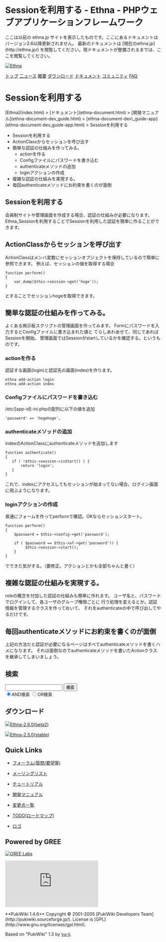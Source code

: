 # Sessionを利用する - Ethna - PHPウェブアプリケーションフレームワーク</title>
 <link rel="stylesheet" href="skin/ethna/ethna.css" title="ethna" type="text/css" charset="utf-8">

 <link rel="alternate" type="application/rss+xml" title="RSS" href="cmd=rss.html">

 <script type="text/javascript" src="skin/trackback.js"></script>

</head>
ここは以前の ethna.jp サイトを表示したものです。ここにあるドキュメントはバージョン2.6以降更新されません。  
最新のドキュメントは [現在のethna.jp](http://ethna.jp/) を閲覧してください。現ドキュメントが整備されるまでは、ここを閲覧してください。

<!-- ??BEGIN id:wrapper --><!-- ?? Navigator ?? ======================================================= -->

[![Ethna](image/navlogo.gif)](/)

[トップ](ethna.html "ethna (11d)") [二ュース](ethna-news.html "ethna-news (11d)") [概要](ethna-about.html "ethna-about (11d)") [ダウンロード](ethna-download.html "ethna-download (25d)") [ドキュメント](ethna-document.html "ethna-document (884d)") [コミュニティ](ethna-community.html "ethna-community (619d)") [FAQ](ethna-document-faq.html "ethna-document-faq (1240d)")

<!-- ?? Header ?? ========================================================== -->

# Sessionを利用する 

<!-- ?? Content ?? ========================================================= -->
<!-- ??BEGIN id:main -->
<!-- ??BEGIN id:wrap_content -->
<!-- ??BEGIN id:content -->
<!-- ??BEGIN id:page_navigator -->
<!-- ??END id:PageNavigator -->
<!-- ??BEGIN id:body --> [Ethna](index.html) > [ドキュメント](ethna-document.html) > [開発マニュアル](ethna-document-dev_guide.html) > [ethna-document-dev\_guide-app](ethna-document-dev_guide-app.html) > Sessionを利用する 

- Sessionを利用する 
- ActionClassからセッションを呼び出す 
- 簡単な認証の仕組みを作ってみる。 
  - actionを作る 
  - Configファイルにパスワードを書き込む 
  - authenticateメソッドの追加 
  - loginアクションの作成 
- 複雑な認証の仕組みを実現する。 
- 毎回authenticateメソッドにお約束を書くのが面倒 

## Sessionを利用する [](ethna-document-dev_guide-app-session.html#w089f756 "w089f756")

会員制サイトや管理画面を作成する場合、認証の仕組みが必要になります。 Ethna\_Sessionを利用することでSessionを利用した認証を簡単に作ることができます。

## ActionClassからセッションを呼び出す [](ethna-document-dev_guide-app-session.html#kc7bf552 "kc7bf552")

ActionClassはメンバ変数にセッションオブジェクトを保持しているので簡単に参照できます。 例えば、セッションの値を取得する場合

    function perform()
    {
        var_dump($this->session->get('hoge'));
    }

とすることでセッションhogeを取得できます。

## 簡単な認証の仕組みを作ってみる。 [](ethna-document-dev_guide-app-session.html#acd15fd2 "acd15fd2")

よくある掲示板スクリプトの管理画面を作ってみます。 Formにパスワードを入力するとConfigファイルに書き込まれた値と てらしあわあせて、同じであればSessionを開始。 管理画面ではSessionがstartしているかを確認する。というものです。

### actionを作る [](ethna-document-dev_guide-app-session.html#xebd0da9 "xebd0da9")

認証する画面(login)と認証先の画面(index)を作ります。

    ethna add-action login
    ethna add-action index

### Configファイルにパスワードを書き込む [](ethna-document-dev_guide-app-session.html#n89b6fe7 "n89b6fe7")

/etc/[app-id]-ini.phpの配列に以下の値を追加

    'password' => 'hogehoge',

### authenticateメソッドの追加 [](ethna-document-dev_guide-app-session.html#sb4b0815 "sb4b0815")

indexのActionClassにauthenticateメソッドを追加します

    function authenticate()
    {
       if ( !$this->session->isStart() ) {
           return 'login';
       }
    }

これで、indexにアクセスしてもセッションが始まってない場合、ログイン画面に飛ぶようになります。

### loginアクションの作成 [](ethna-document-dev_guide-app-session.html#f18df5f4 "f18df5f4")

普通にフォームを作ってperformで確認。OKならセッションスタート。

    function perform()
    {
        $password = $this->config->get('password');
    
        if ( $password == $this->af->get('password')) {
             $this->session->start();
        }
    }

でできた気がする。（要修正。アクションとかも全部ちゃんと書く）

## 複雑な認証の仕組みを実現する。 [](ethna-document-dev_guide-app-session.html#j380a7f0 "j380a7f0")

roleの概念を付加した認証の仕組みも簡単に作れます。 ユーザ名と、パスワードでログインして、各ユーザのグループ権限ごとに 行う処理を変えるとか。認証情報を管理するクラスを作っておいて、 それをauthenticateの中で呼び出してやるだけです。

## 毎回authenticateメソッドにお約束を書くのが面倒 [](ethna-document-dev_guide-app-session.html#a5286a52 "a5286a52")

上記の方法だと認証が必要になるページはすべてauthenticateメソッドを書くハメになります。 それは面倒なのでauthenticateメソッドを書いたActionクラスを継承してしまいましょう。

<!-- ??END id:body -->
<!-- ??BEGIN id:summary --><!-- ??END id:note -->
<!-- ??BEGIN id:trackback -->
<!-- ?? END id:trackback --><!-- ?? END id:attach -->
<!-- ?? END id:summary -->
<!-- ??END id:content -->
<!-- ?? END id:wrap_content --><!-- ??sidebar?? ========================================================== -->
<!-- ??BEGIN id:wrap_sidebar -->

<!-- ??BEGIN id:search_form -->

## 検索

<form action="http://ethna.jp/index.php?cmd=search" method="post">
            <input type="hidden" name="encode_hint" value="??">
            <input type="text" name="word" value="" size="20">
            <input type="submit" value="検索"><br>
            <input type="radio" name="type" value="AND" checked id="and_search"><label for="and_search">AND検索</label>
            <input type="radio" name="type" value="OR" id="or_search"><label for="or_search">OR検索</label>
    </form>

<!-- END id:search_form -->
<!-- ??BEGIN id:download_link -->

## ダウンロード

[![](image/minilogo.gif)Ethna-2.6.0(beta2)](ethna-download.html)

[![](image/minilogo.gif)Ethna-2.5.0(stable)](ethna-download.html)

<!-- END id:download_link -->
<!-- ??BEGIN id:download_link -->

## Quick Links

- [フォーラム(質問/要望等)](ethna-community-forum.html)
- [メーリングリスト](http://ml.ethna.jp/mailman/listinfo/users)

- [チュートリアル](ethna-document-tutorial.html)
- [開発マニュアル](ethna-document-dev_guide.html)
- [変更点一覧](ethna-document-changes.html)

- [TODO(ロードマップ)](TODO.html)
- [ロゴ](ethna-logo.html)

<!-- END id:download_link -->
<!-- ??BEGIN id:search_form -->

## Powered by GREE

 [![GREE Labs](http://labs.gree.jp/image/greelabs_logo.gif)](http://labs.gree.jp/)

<!-- END id:search_form -->
 [![SourceForge.jp](http://sourceforge.jp/sflogo.php?group_id=1343)](http://sourceforge.jp/)

<!-- ??END id:sidebar -->
<!-- ??END id:wrap_sidebar -->
<!-- ??END id:main --><!-- ?? Footer ?? ========================================================== -->
<!-- ??BEGIN id:footer -->
<!-- ??BEGIN id:copyright --> **PukiWiki 1.4.6** Copyright © 2001-2005 [PukiWiki Developers Team](http://pukiwiki.sourceforge.jp/). License is [GPL](http://www.gnu.org/licenses/gpl.html).  
 Based on "PukiWiki" 1.3 by [yu-ji](http://factage.com/yu-ji/).
<!-- ??END id:copyright -->
<!-- ??END id:footer --><!-- ?? END ?? ============================================================= -->
<!-- ??END id:wrapper -->

